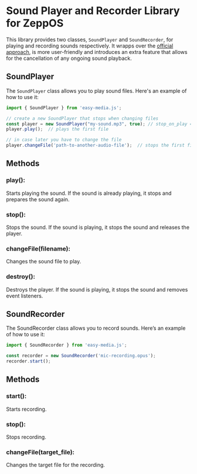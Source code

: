 # Sound Player and Recorder Library for ZeppOS
This library provides two classes, `SoundPlayer` and `SoundRecorder`, for playing and recording sounds respectively.
It wrapps over the [official approach](https://docs-testing.zepp.com/docs/reference/device-app-api/newAPI/media/), is more user-friendly and introduces an extra feature that allows for the cancellation of any ongoing sound playback.

## SoundPlayer
The `SoundPlayer` class allows you to play sound files. Here's an example of how to use it:

```js
import { SoundPlayer } from 'easy-media.js';

// create a new SoundPlayer that stops when changing files
const player = new SoundPlayer("my-sound.mp3", true); // stop_on_play = true
player.play();  // plays the first file

// in case later you have to change the file
player.changeFile('path-to-another-audio-file');  // stops the first file and prepares the second one
```

## Methods
### play(): 
Starts playing the sound. If the sound is already playing, it stops and prepares the sound again.
### stop(): 
Stops the sound. If the sound is playing, it stops the sound and releases the player.
### changeFile(filename): 
Changes the sound file to play.
### destroy(): 
Destroys the player. If the sound is playing, it stops the sound and removes event listeners.

## SoundRecorder
The SoundRecorder class allows you to record sounds. Here’s an example of how to use it:

```js
import { SoundRecorder } from 'easy-media.js';

const recorder = new SoundRecorder('mic-recording.opus');
recorder.start();
```

## Methods
### start(): 
Starts recording.
### stop(): 
Stops recording.
### changeFile(target_file): 
Changes the target file for the recording.
```